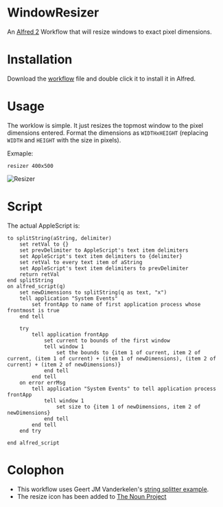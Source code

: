 WindowResizer
=============

An [Alfred 2](http://www.alfredapp.com/) Workflow that will resize windows to exact pixel dimensions.


Installation
=============
Download the [workflow](https://github.com/GarthDB/WindowResizer/releases) file and double click it to install it in Alfred.


Usage
=============

The worklow is simple.  It just resizes the topmost window to the pixel dimensions entered.  Format the dimensions as `WIDTHxHEIGHT` (replacing `WIDTH` and `HEIGHT` with the size in pixels).

Exmaple:

```
resizer 400x500
```
![Resizer](//screenshot.png)

Script
===

The actual AppleScript is:

```AppleScript
to splitString(aString, delimiter)
	set retVal to {}
	set prevDelimiter to AppleScript's text item delimiters
	set AppleScript's text item delimiters to {delimiter}
	set retVal to every text item of aString
	set AppleScript's text item delimiters to prevDelimiter
	return retVal
end splitString
on alfred_script(q)
	set newDimensions to splitString(q as text, "x")
	tell application "System Events"
		set frontApp to name of first application process whose frontmost is true
	end tell
	
	try
		tell application frontApp
			set current to bounds of the first window
			tell window 1
				set the bounds to {item 1 of current, item 2 of current, (item 1 of current) + (item 1 of newDimensions), (item 2 of current) + (item 2 of newDimensions)}
			end tell
		end tell
	on error errMsg
		tell application "System Events" to tell application process frontApp
			tell window 1
				set size to {item 1 of newDimensions, item 2 of newDimensions}
			end tell
		end tell
	end try
	
end alfred_script
```

Colophon
===

* This workflow uses Geert JM Vanderkelen's [string splitter example](http://geert.vanderkelen.org/splitting-as-string-and-joining-a-list-using-applescript/).
* The resize icon has been added to [The Noun Project](http://thenounproject.com/garthdb/)
